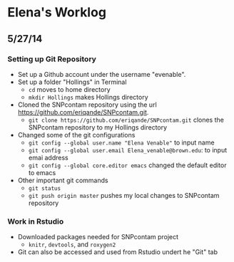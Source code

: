 # Elena's Worklog
## 5/27/14
### Setting up Git Repository
* Set up a Github account under the username "evenable".
* Set up a folder "Hollings" in Terminal
  * `cd` moves to home directory
  * `mkdir Hollings` makes Hollings directory
* Cloned the SNPcontam repository using the url https://github.com/eriqande/SNPcontam.git.
  * `git clone https://github.com/eriqande/SNPcontam.git` clones the SNPcontam repository to my Hollings directory
* Changed some of the git configurations
  * `git config --global user.name "Elena Venable"` to input name
  * `git config --global user.email Elena_venable@brown.edu`: to input emai address
  * `git config --global core.editor emacs` changed the default editor to emacs
* Other important git commands
  * `git status` 
  * `git push origin master` pushes my local changes to SNPcontam repository
  
### Work in Rstudio
* Downloaded packages needed for SNPcontam project
  * `knitr`, `devtools`, and `roxygen2`
* Git can also be accessed and used from Rstudio undert he "Git" tab
  

